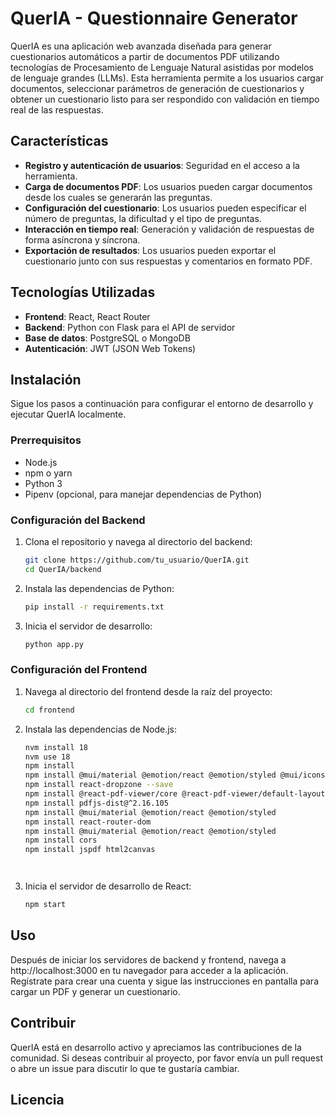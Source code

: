 # QuerIA - Questionnaire Generator

QuerIA es una aplicación web avanzada diseñada para generar cuestionarios automáticos a partir de documentos PDF utilizando tecnologías de Procesamiento de Lenguaje Natural asistidas por modelos de lenguaje grandes (LLMs). Esta herramienta permite a los usuarios cargar documentos, seleccionar parámetros de generación de cuestionarios y obtener un cuestionario listo para ser respondido con validación en tiempo real de las respuestas.

## Características

- **Registro y autenticación de usuarios**: Seguridad en el acceso a la herramienta.
- **Carga de documentos PDF**: Los usuarios pueden cargar documentos desde los cuales se generarán las preguntas.
- **Configuración del cuestionario**: Los usuarios pueden especificar el número de preguntas, la dificultad y el tipo de preguntas.
- **Interacción en tiempo real**: Generación y validación de respuestas de forma asíncrona y síncrona.
- **Exportación de resultados**: Los usuarios pueden exportar el cuestionario junto con sus respuestas y comentarios en formato PDF.

## Tecnologías Utilizadas

- **Frontend**: React, React Router
- **Backend**: Python con Flask para el API de servidor
- **Base de datos**: PostgreSQL o MongoDB
- **Autenticación**: JWT (JSON Web Tokens)

## Instalación

Sigue los pasos a continuación para configurar el entorno de desarrollo y ejecutar QuerIA localmente.

### Prerrequisitos

- Node.js
- npm o yarn
- Python 3
- Pipenv (opcional, para manejar dependencias de Python)

### Configuración del Backend

1. Clona el repositorio y navega al directorio del backend:
   ```bash
   git clone https://github.com/tu_usuario/QuerIA.git
   cd QuerIA/backend
   ```
2. Instala las dependencias de Python:
    ```bash
    pip install -r requirements.txt
    ```
3. Inicia el servidor de desarrollo:
    ```bash
    python app.py
    ```

### Configuración del Frontend
1. Navega al directorio del frontend desde la raíz del proyecto:
   ```bash
   cd frontend
   ```
2. Instala las dependencias de Node.js:
    ```bash
    nvm install 18
    nvm use 18
    npm install
    npm install @mui/material @emotion/react @emotion/styled @mui/icons-material
    npm install react-dropzone --save
    npm install @react-pdf-viewer/core @react-pdf-viewer/default-layout 
    npm install pdfjs-dist@^2.16.105
    npm install @mui/material @emotion/react @emotion/styled
    npm install react-router-dom
    npm install @mui/material @emotion/react @emotion/styled
    npm install cors
    npm install jspdf html2canvas




    ```
3. Inicia el servidor de desarrollo de React:
    ```bash
    npm start
    ```

## Uso

Después de iniciar los servidores de backend y frontend, navega a http://localhost:3000 en tu navegador para acceder a la aplicación. Regístrate para crear una cuenta y sigue las instrucciones en pantalla para cargar un PDF y generar un cuestionario.

## Contribuir

QuerIA está en desarrollo activo y apreciamos las contribuciones de la comunidad. Si deseas contribuir al proyecto, por favor envía un pull request o abre un issue para discutir lo que te gustaría cambiar.

## Licencia

